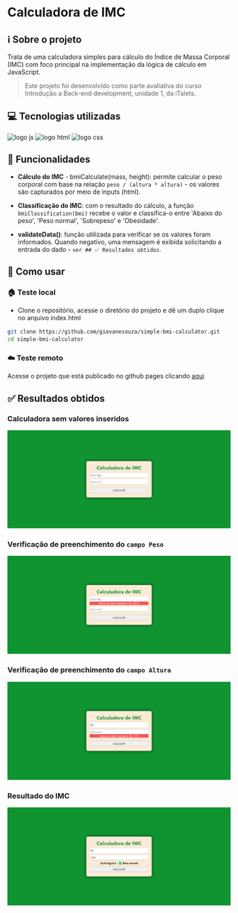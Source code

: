 # Calculadora de IMC

## ℹ️ Sobre o projeto

Trata de uma calculadora simples para cálculo do Índice de Massa Corporal (IMC) com foco principal na implementação da lógica de cálculo em JavaScript.

> Este projeto foi desenvolvido como parte avaliativa do curso Introdução a Back-end development, unidade 1, da iTalets.

## 💻 Tecnologias utilizadas

<img src="https://cdn.jsdelivr.net/gh/devicons/devicon@latest/icons/javascript/javascript-plain.svg" width="50" alt="logo js" />
<img src="https://cdn.jsdelivr.net/gh/devicons/devicon@latest/icons/html5/html5-original.svg" width="50" alt="logo html" />
<img src="https://cdn.jsdelivr.net/gh/devicons/devicon@latest/icons/css3/css3-original.svg" width="50" alt="logo css" />
          

## 🚀 Funcionalidades

- **Cálculo do IMC** - bmiCalculate(mass, height): permite calcular o peso corporal com base na relação `peso / (altura * altura)` - os valores são capturados por meio de inputs (html).

- **Classificação do IMC**: com o resultado do cálculo, a função ` bmiClassification(bmi)` recebe o valor e classifica-o entre 'Abaixo do peso', 'Peso normal', 'Sobrepeso' e 'Obesidade'.

- **validateData()**: função utilizada para verificar se os valores foram informados. Quando negativo, uma mensagem é exibida solicitando a entrada do dado - `ver ## ✅ Resultados obtidos`.


## 📝 Como usar

### 🏠 Teste local
 - Clone o repositório, acesse o diretório do projeto e dê um duplo clique no arquivo index.html
 ```bash
 git clone https://github.com/giovanesouza/simple-bmi-calculator.git
 cd simple-bmi-calculator
 ```

### ☁️ Teste remoto

Acesse o projeto que está publicado no github pages clicando [aqui](https://giovanesouza.github.io/simple-bmi-calculator/)


## ✅ Resultados obtidos

### Calculadora sem valores inseridos
![Calculadora sem valores inseridos](./images/bmi_view1.jpg "Calculadora sem valores inseridos")

### Verificação de preenchimento do `campo Peso`
![Verificação de preenchimento do campo Peso](./images/bmi_view_mass_verify.jpg "Verificação de preenchimento do campo Peso")

### Verificação de preenchimento do `campo Altura`
![Verificação de preenchimento do campo Altura](./images/bmi_view_height_verify.jpg "Verificação de preenchimento do campo Altura")

### Resultado do IMC
![Resultado do IMC](./images/bmi_view_result.jpg "Resultado do IMC")

